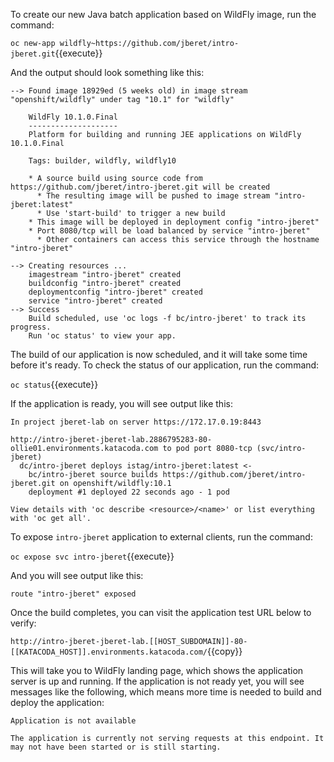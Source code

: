 To create our new Java batch application based on WildFly image, run the command:

``oc new-app wildfly~https://github.com/jberet/intro-jberet.git``{{execute}}

And the output should look something like this:

```text
--> Found image 18929ed (5 weeks old) in image stream "openshift/wildfly" under tag "10.1" for "wildfly"

    WildFly 10.1.0.Final
    --------------------
    Platform for building and running JEE applications on WildFly 10.1.0.Final

    Tags: builder, wildfly, wildfly10

    * A source build using source code from https://github.com/jberet/intro-jberet.git will be created
      * The resulting image will be pushed to image stream "intro-jberet:latest"
      * Use 'start-build' to trigger a new build
    * This image will be deployed in deployment config "intro-jberet"
    * Port 8080/tcp will be load balanced by service "intro-jberet"
      * Other containers can access this service through the hostname "intro-jberet"

--> Creating resources ...
    imagestream "intro-jberet" created
    buildconfig "intro-jberet" created
    deploymentconfig "intro-jberet" created
    service "intro-jberet" created
--> Success
    Build scheduled, use 'oc logs -f bc/intro-jberet' to track its progress.
    Run 'oc status' to view your app.
```

The build of our application is now scheduled, and it will take some time before it's ready.
To check the status of our application, run the command:

``oc status``{{execute}}

If the application is ready, you will see output like this:

```text
In project jberet-lab on server https://172.17.0.19:8443

http://intro-jberet-jberet-lab.2886795283-80-ollie01.environments.katacoda.com to pod port 8080-tcp (svc/intro-jberet)
  dc/intro-jberet deploys istag/intro-jberet:latest <-
    bc/intro-jberet source builds https://github.com/jberet/intro-jberet.git on openshift/wildfly:10.1
    deployment #1 deployed 22 seconds ago - 1 pod

View details with 'oc describe <resource>/<name>' or list everything with 'oc get all'.
```

To expose `intro-jberet` application to external clients, run the command:

``oc expose svc intro-jberet``{{execute}}

And you will see output like this:

```text
route "intro-jberet" exposed
```

Once the build completes, you can visit the application test URL below to verify:

`http://intro-jberet-jberet-lab.[[HOST_SUBDOMAIN]]-80-[[KATACODA_HOST]].environments.katacoda.com/`{{copy}}

This will take you to WildFly landing page, which shows the application server is up and running.
If the application is not ready yet, you will see messages like the following, which means more time
is needed to build and deploy the application:

```text
Application is not available

The application is currently not serving requests at this endpoint. It may not have been started or is still starting.
```
